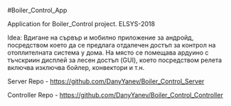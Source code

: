 #Boiler_Control_App

Application for Boiler_Control project. ELSYS-2018

Idea: Вдигане на сървър и мобилно приложение за андройд, посредством което да се предлага отдалечен достъп за контрол на отоплителната система у дома. На място се помещава ардуино с тъчскриин дисплей за лесен достъп (GUI), което посредством релета включва изключва бойлер, конвектори и т.н.

Server Repo - https://github.com/DanyYanev/Boiler_Control_Server

Controller Repo - https://github.com/DanyYanev/Boiler_Control_Controller
